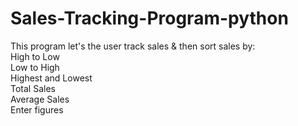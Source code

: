 # Sales-Tracking-Program-python

This program let's the user track sales & then sort sales by:  
High to Low  
Low to High  
Highest and Lowest  
Total Sales  
Average Sales  
Enter figures
